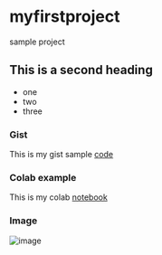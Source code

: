 # myfirstproject
sample project

## This is a second heading

* one
* two
* three

### Gist
This is my gist sample [code](https://gist.github.com/yared2022/182d492dd19fbbd77942ed18240c643a)

### Colab example
This is my colab [notebook](https://github.com/yared2022/myfirstproject/blob/main/SamplEx.ipynb)

### Image
![image](https://user-images.githubusercontent.com/97039941/147973881-0a810728-642e-489a-b5bc-d07b4e342f59.png)
